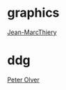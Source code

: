 # graphics
[Jean-MarcThiery](https://perso.telecom-paristech.fr/jthiery/)
# ddg
[Peter Olver](https://www-users.cse.umn.edu/~olver/)
